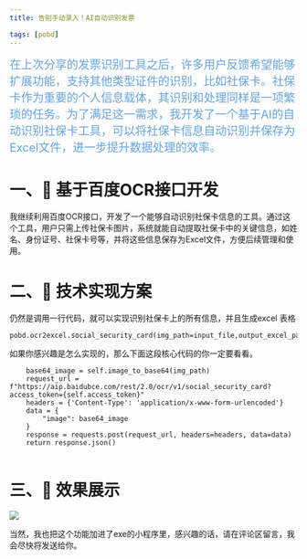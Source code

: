 ```yaml
---
title: 告别手动录入！AI自动识别发票

tags: [pobd]
---
```




<span style="font-size:20px;"><span style="color:#66a3e0;">在上次分享的发票识别工具之后，许多用户反馈希望能够扩展功能，支持其他类型证件的识别，比如社保卡。社保卡作为重要的个人信息载体，其识别和处理同样是一项繁琐的任务。为了满足这一需求，我开发了一个基于AI的自动识别社保卡工具，可以将社保卡信息自动识别并保存为Excel文件，进一步提升数据处理的效率。
 </span></span>
 
 
#  一、📍 基于百度OCR接口开发


我继续利用百度OCR接口，开发了一个能够自动识别社保卡信息的工具。通过这个工具，用户只需上传社保卡图片，系统就能自动提取社保卡中的关键信息，如姓名、身份证号、社保卡号等，并将这些信息保存为Excel文件，方便后续管理和使用。


#  二、📍 技术实现方案
仍然是调用一行代码，就可以实现识别社保卡上的所有信息，并且生成excel 表格
```
pobd.ocr2excel.social_security_card(img_path=input_file,output_excel_path=output_file,api_key=api_key,secret_key=secret_key)
```

如果你感兴趣是怎么实现的，那么下面这段核心代码的你一定要看看。
```    
	base64_image = self.image_to_base64(img_path)
    request_url = f"https://aip.baidubce.com/rest/2.0/ocr/v1/social_security_card?access_token={self.access_token}"
    headers = {'Content-Type': 'application/x-www-form-urlencoded'}
    data = {
        "image": base64_image
    }
    response = requests.post(request_url, headers=headers, data=data)
    return response.json()
   
   ```

#  三、📍 效果展示
![](https://raw.gitcode.com/yaaakaaang/pic/raw/main/1746688217942.jpg)

当然，我也把这个功能加进了exe的小程序里，感兴趣的话，请在评论区留言，我会尽快将发送给你。